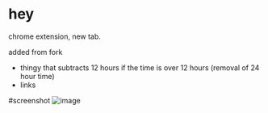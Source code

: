 hey
===

chrome extension, new tab. 


added from fork
- thingy that subtracts 12 hours if the time is over 12 hours (removal of 24 hour time)
- links



#screenshot
![image](http://i.imgur.com/EA6PkN6.png) 
